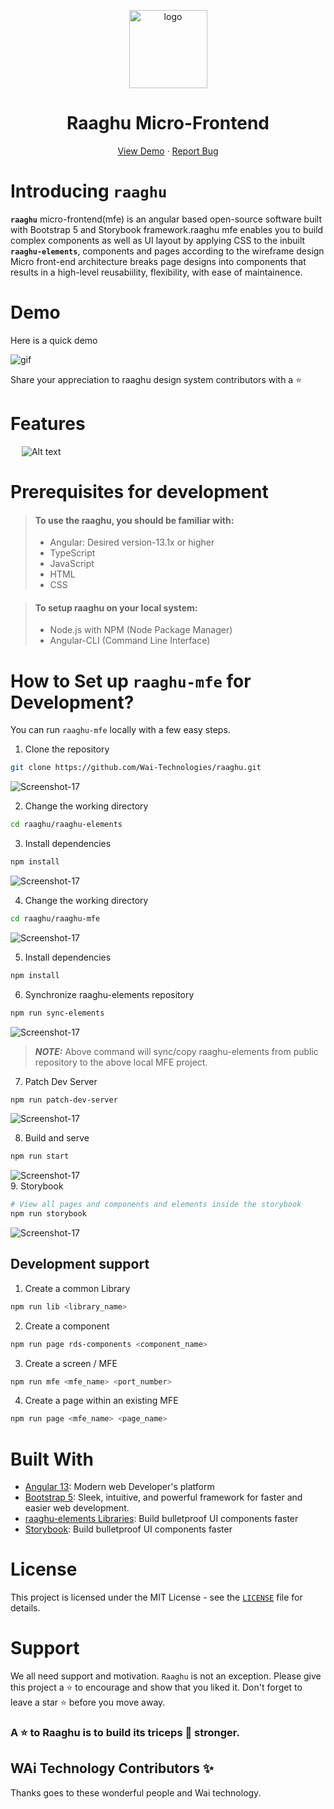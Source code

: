
<!-- ALL-CONTRIBUTORS-BADGE:START - Do not remove or modify this section -->
<!-- ALL-CONTRIBUTORS-BADGE:END -->
<p align="center">
    <a href="https://raaghu.io" target="_blank">
        <img src="./raaghu_icon.png" alt="logo" width="125"/>
    </a>
<p/>
<p>
<h1 align="center">Raaghu Micro-Frontend</h1>
<p/>

<p align="center">
    <a href="https://raaghu.io" target="blank">View Demo</a>
    ·
    <a href="https://github.com/Wai-Technologies/raaghu/issues/new">Report Bug</a>
</p>

#  Introducing __`raaghu`__ 

__`raaghu`__ micro-frontend(mfe) is an angular based open-source software built with Bootstrap 5 and Storybook framework.raaghu mfe enables you to build complex components as well as UI layout by applying CSS to the inbuilt __`raaghu-elements`__, components and pages according to the wireframe design<br>
Micro front-end architecture breaks page designs into components that results in a high-level reusabiility, flexibility, with ease of maintainence.


#  Demo

Here is a quick demo

<img title="imge" alt="gif" src="../static/raaghu.gif">


Share your appreciation to raaghu design system contributors with a ⭐️

#  Features

&emsp;   <img title="a title" alt="Alt text" src="../static/MicrosoftTeams-image (6).png"> &emsp;    


#  Prerequisites for development

> #### To use the raaghu, you should be familiar with:
> - Angular: Desired version-13.1x or higher
> - TypeScript
> - JavaScript
> - HTML
> - CSS

> #### To setup raaghu on your local system:
> - Node.js with NPM (Node Package Manager)
> - Angular-CLI (Command Line Interface)

#  How to Set up `raaghu-mfe` for Development?
You can run `raaghu-mfe` locally with a few easy steps.

1. Clone the repository

```bash
git clone https://github.com/Wai-Technologies/raaghu.git
```
<img src="../static/clone.png" alt="Screenshot-17"  border="0"><br />

2. Change the working directory
 
```bash
cd raaghu/raaghu-elements
```



3. Install dependencies

```bash
npm install
```
<img src="../static/npm-install.png" alt="Screenshot-17"  border="0"><br />

4. Change the working directory

```bash
cd raaghu/raaghu-mfe
```
<img src="../static/cd.png" alt="Screenshot-17"  border="0"><br />

5. Install dependencies

```bash
npm install
```

6. Synchronize raaghu-elements repository

```bash
npm run sync-elements
```
<img src="../static/npm sync elements.png" alt="Screenshot-17"  border="0"><br />
> **_NOTE:_** Above command will sync/copy raaghu-elements from public repository to the above local MFE project.

7. Patch Dev Server

```bash
npm run patch-dev-server
```
<img src="../static/Screenshot (14).png" alt="Screenshot-17"  border="0"><br />

8. Build and serve

```bash
npm run start
```
<img src="../static/npm-run start.png" alt="Screenshot-17"  border="0"><br />
9. Storybook


```bash
# View all pages and components and elements inside the storybook
npm run storybook 
```
<img src="../static/npm run storybook.png" alt="Screenshot-17"  border="0"><br />


##  Development support

1. Create a common Library

```bash
npm run lib <library_name>
```

2. Create a component

```bash
npm run page rds-components <component_name>
```

3. Create a screen / MFE

```bash
npm run mfe <mfe_name> <port_number>
```

4. Create a page within an existing MFE

```bash
npm run page <mfe_name> <page_name>
```


#  Built With
- [Angular 13](https://angular.io/): Modern web Developer's platform
- [Bootstrap 5](https://getbootstrap.com/): Sleek, intuitive, and powerful framework for faster and easier web development.
- [raaghu-elements Libraries](https://www.npmjs.com/package/rds-elements): Build bulletproof UI components faster
- [Storybook](https://storybook.js.org/): Build bulletproof UI components faster


#  License
This project is licensed under the MIT License - see the [`LICENSE`](LICENSE) file for details.
 

#  Support

We all need support and motivation. `Raaghu` is not an exception. Please give this project a ⭐️ to encourage and show that you liked it. Don't forget to leave a star ⭐️ before you move away.

<h3 className="align">
A ⭐️ to <b>Raaghu</b> is to build its triceps 💪 stronger.
</h3>

## WAi Technology Contributors ✨

Thanks goes to these wonderful people and Wai technology.


